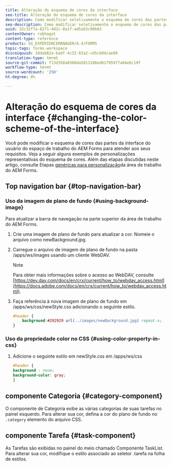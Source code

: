 ```yaml
---
title: Alteração do esquema de cores da interface
seo-title: Alteração do esquema de cores da interface
description: Como modificar seletivamente o esquema de cores das partes da interface do usuário do espaço de trabalho AEM Forms.
seo-description: Como modificar seletivamente o esquema de cores das partes da interface do usuário do espaço de trabalho AEM Forms.
uuid: 32c32f7a-8271-4d2c-8a1f-ad5ab3c90b83
contentOwner: robhagat
content-type: reference
products: SG_EXPERIENCEMANAGER/6.4/FORMS
topic-tags: forms-workspace
discoiquuid: 18dab82a-badf-4c32-83a2-cd5cb04cae89
translation-type: tm+mt
source-git-commit: f13d358a6508da5813186ed61f959f7a84e6c19f
workflow-type: tm+mt
source-wordcount: '250'
ht-degree: 0%

---
```



# Alteração do esquema de cores da interface {#changing-the-color-scheme-of-the-interface}

Você pode modificar o esquema de cores das partes da interface do usuário do espaço de trabalho do AEM Forms para atender aos seus requisitos. Veja a seguir alguns exemplos de personalizações representativas do esquema de cores. Além das etapas discutidas neste artigo, consulte Etapas [genéricas para personalização](/help/forms/using/generic-steps-html-workspace-customization.md)da área de trabalho do AEM Forms.

## Top navigation bar {#top-navigation-bar}

### Uso da imagem de plano de fundo {#using-background-image}

Para atualizar a barra de navegação na parte superior da área de trabalho do AEM Forms.

1. Crie uma imagem de plano de fundo para atualizar a cor. Nomeie o arquivo como newBackground.jpg.
1. Carregue o arquivo de imagem de plano de fundo na pasta /apps/ws/images usando um cliente WebDAV.

   >[!NOTE]
   >
   >Para obter mais informações sobre o acesso ao WebDAV, consulte [https://dev.day.com/docs/en/crx/current/how_to/webdav_access.html](https://docs.adobe.com/docs/en/crx/current/how_to/webdav_access.html).

1. Faça referência à nova imagem de plano de fundo em /apps/ws/css/newStyle.css adicionando o seguinte estilo.

   ```css
   #header {
       background:#292929 url(../images/newBackground.jpg) repeat-x;
   }
   ```

### Uso da propriedade color no CSS {#using-color-property-in-css}

1. Adicione o seguinte estilo em newStyle.css em /apps/ws/css

   ```css
   #header {
   background : none;
   background-color: gray;
   }
   ```

## componente Categoria {#category-component}

O componente de Categoria exibe as várias categorias de suas tarefas no painel esquerdo. Para alterar sua cor, defina a cor do plano de fundo no `.category` elemento do arquivo CSS.

## componente Tarefa {#task-component}

As Tarefas são exibidas no painel do meio chamado Componente TaskList. Para alterar sua cor, modifique o estilo associado ao seletor .tarefa na folha de estilos.
